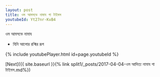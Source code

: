 ```yaml
---
layout: post
title: ওম আমসভে নামায গা টাইমস
youtubeId: Yt27nr-KvB4
---
```

 
 
 ওম আমসভে নামায  
 
 -  যিনি আলোর রশ্মির রূপ 
 
  
 
  
 
 
 
 
 
 


{% include youtubePlayer.html id=page.youtubeId %}
 
[Next]({{ site.baseurl }}{% link  split1/_posts/2017-04-04-ওম আদিত্য নামায গা টাইমস.md%})
 
